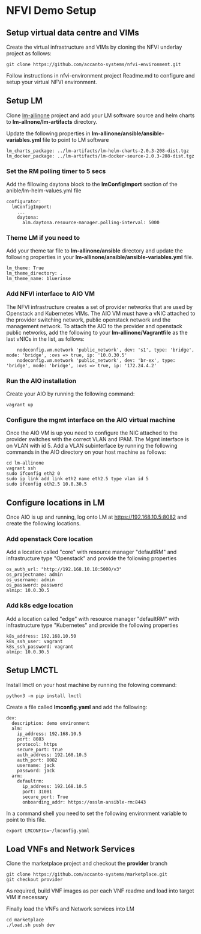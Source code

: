 # NFVI Demo Setup

## Setup virtual data centre and VIMs

Create the virtual infrastructure and VIMs by cloning the NFVI underlay project as follows:

```
git clone https://github.com/accanto-systems/nfvi-environment.git
```

Follow instructions in nfvi-environment project Readme.md to configure and setup your virtual NFVI environment. 

## Setup LM

Clone [lm-allinone](https://github.com/accanto-systems/lm-allinone.git) project and add your LM software source and helm charts to **lm-allnone/lm-artifacts** directory.

Update the following properties in **lm-allinone/ansible/ansible-variables.yml** file to point to LM software

```
lm_charts_package: ../lm-artifacts/lm-helm-charts-2.0.3-208-dist.tgz
lm_docker_package: ../lm-artifacts/lm-docker-source-2.0.3-208-dist.tgz
```

### Set the RM polling timer to 5 secs

Add the fillowing daytona block to the **lmConfigImport** section of the anible/lm-helm-values.yml file

```
configurator:
  lmConfigImport:
    ...
    daytona:
      alm.daytona.resource-manager.polling-interval: 5000
```

### Theme LM if you need to

Add your theme tar file to **lm-allinone/ansible** directory and update the following properties in your **lm-allinone/ansible/ansible-variables.yml** file.

```
lm_theme: True
lm_theme_directory: .
lm_theme_name: bluerinse
```

### Add NFVI interface to AIO VM

The NFVI infrastructure creates a set of provider networks that are used by Openstack and Kubernetes VIMs. The AIO VM must have a vNIC attached to the provider switching network, public openstack network and the management network. To attach the AIO to the provider and openstack public networks, add the following to your **lm-allinone/Vagrantfile** as the last vNICs in the list, as follows: 

```
    nodeconfig.vm.network 'public_network', dev: 's1', type: 'bridge', mode: 'bridge', :ovs => true, ip: '10.0.30.5'
    nodeconfig.vm.network 'public_network', dev: 'br-ex', type: 'bridge', mode: 'bridge', :ovs => true, ip: '172.24.4.2'
```

### Run the AIO installation

Create your AIO by running the following command:

```
vagrant up
```

### Configure the mgmt interface on the AIO virtual machine

Once the AIO VM is up you need to configure the NIC attached to the provider switches with the correct VLAN and IPAM. The Mgmt interface is on VLAN with id 5. Add a VLAN subinterface by running the following commands in the AIO directory on your host machine as follows:

```
cd lm-allinone
vagrant ssh
sudo ifconfig eth2 0
sudo ip link add link eth2 name eth2.5 type vlan id 5
sudo ifconfig eth2.5 10.0.30.5
```

## Configure locations in LM

Once AIO is up and running, log onto LM at https://192.168.10.5:8082 and create the following locations. 

### Add openstack Core location

Add a location called "core" with resource manager "defaultRM" and infrastructure type "Openstack" and provide the following properties

```
os_auth_url: "http://192.168.10.10:5000/v3"
os_projectname: admin
os_username: admin
os_password: password
almip: 10.0.30.5
```

### Add k8s edge location

Add a location called "edge" with resource manager "defaultRM" with infrastructure type "Kubernetes" and provide the following properties

```
k8s_address: 192.168.10.50
k8s_ssh_user: vagrant
k8s_ssh_password: vagrant 
almip: 10.0.30.5
```

## Setup LMCTL

Install lmctl on your host machine by running the folowing command:

```
python3 -m pip install lmctl
```

Create a file called **lmconfig.yaml** and add the following:

```
dev:
  description: demo environment
  alm:
    ip_address: 192.168.10.5
    port: 8083
    protocol: https
    secure_port: true
    auth_address: 192.168.10.5
    auth_port: 8082
    username: jack
    password: jack
  arm:
    defaultrm:
      ip_address: 192.168.10.5
      port: 31081
      secure_port: True
      onboarding_addr: https://osslm-ansible-rm:8443
```

In a command shell you need to set the following environment variable to point to this file. 
```
export LMCONFIG=~/lmconfig.yaml
```

## Load VNFs and Network Services

Clone the marketplace project and checkout the **provider** branch

```
git clone https://github.com/accanto-systems/marketplace.git
git checkout provider
```

As required, build VNF images as per each VNF readme and load into target VIM if necessary

Finally load the VNFs and Network services into LM

```
cd marketplace
./load.sh push dev
```
